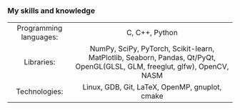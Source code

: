 ### My skills and knowledge
| | |
|:---:|:---:|
| Programming languages: | C, C++, Python |
| Libraries: | NumPy, SciPy, PyTorch, Scikit-learn, MatPlotlib, Seaborn, Pandas, Qt/PyQt, OpenGL(GLSL, GLM, freeglut, glfw), OpenCV, NASM |
| Technologies: | Linux, GDB, Git, LaTeX, OpenMP, gnuplot, cmake |
<!--
# Ray tracing project
___
| |
|:-------------------:|
|![](./images/ray_tracing_1)|
___
![](./images/after_antialiasing_10)
___
![](./images/out_image4x4chr.png)
___
![](./images/2_out_image4x4chr.png)
___
**AstonMartinN/AstonMartinN** is a ✨ _special_ ✨ repository because its `README.md` (this file) appears on your GitHub profile.
Here are some ideas to get you started:

- 🔭 I’m currently working on ...
- 🌱 I’m currently learning ...
- 👯 I’m looking to collaborate on ...
- 🤔 I’m looking for help with ...
- 💬 Ask me about ...
- 📫 How to reach me: ...
- 😄 Pronouns: ...
- ⚡ Fun fact: ...
-->
